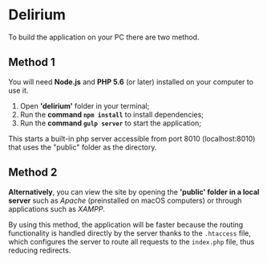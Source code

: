 # Delirium

To build the application on your PC there are two method.

## Method 1

You will need **Node.js** and **PHP 5.6** (or later) installed on your computer to use it.

1. Open **'delirium'** folder in your terminal;
2. Run the **command `npm install`** to install dependencies;
3. Run the **command `gulp server`** to start the application;

This starts a built-in php server accessible from port 8010 (localhost:8010)
that uses the "public" folder as the directory.

## Method 2

**Alternatively**, you can view the site by opening the **'public' folder in a local server** such as _Apache_ (preinstalled on macOS computers) or through applications such as _XAMPP_.

By using this method, the application will be faster because the routing functionality is handled directly by the server thanks to the `.htaccess` file, which configures the server to route all requests to the `index.php` file, thus reducing redirects.

